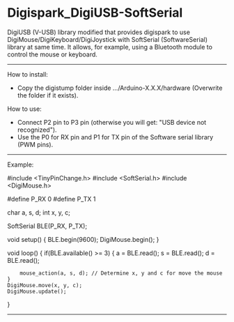 # Digispark_DigiUSB-SoftSerial

DigiUSB (V-USB) library modified that provides digispark to use DigiMouse/DigiKeyboard/DigiJoystick with SoftSerial (SoftwareSerial) library at same time. It allows, for example, using a Bluetooth module to control the mouse or keyboard.

-------------------------------------------------------------------------------------------------------------------------

How to install:
  - Copy the digistump folder inside .../Arduino-X.X.X/hardware (Overwrite the folder if it exists).

How to use:
  - Connect P2 pin to P3 pin (otherwise you will get: "USB device not recognized").
  - Use the P0 for RX pin and P1 for TX pin of the Software serial library (PWM pins).

-------------------------------------------------------------------------------------------------------------------------

Example:

#include <TinyPinChange.h>
#include <SoftSerial.h>
#include <DigiMouse.h>

#define P_RX 0
#define P_TX 1

char a, s, d;
int x, y, c;

SoftSerial BLE(P_RX, P_TX);

void setup()
{
    BLE.begin(9600);
    DigiMouse.begin();
}

void loop()
{
    if(BLE.available() >= 3)
    {
        a = BLE.read();
        s = BLE.read();
        d = BLE.read();
        
        mouse_action(a, s, d); // Determine x, y and c for move the mouse
    }
    DigiMouse.move(x, y, c);
    DigiMouse.update();
}

-------------------------------------------------------------------------------------------------------------------------
